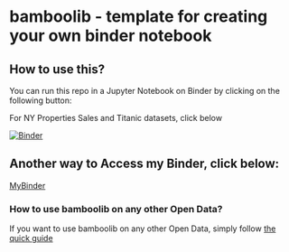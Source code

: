 # bamboolib - template for creating your own binder notebook


## How to use this?

You can run this repo in a Jupyter Notebook on Binder by clicking on the following button:


For NY Properties Sales and Titanic datasets, click below

[![Binder](https://mybinder.org/badge_logo.svg)](https://mybinder.org/v2/git/https%3A%2F%2Fgithub.com%2Fgreguy-cloud%2FExplore-Bamboolib/master)


## Another way to Access my Binder, click below:

[MyBinder](https://mybinder.org/v2/git/https%3A%2F%2Fgithub.com%2Fgreguy-cloud%2FExplore-Bamboolib/master)



### How to use bamboolib on any other Open Data?

If you want to use bamboolib on any other Open Data, simply follow [the quick guide](https://github.com/greguy-cloud/Explore-Bamboolib/blob/master/create_your_own_binder.md)

